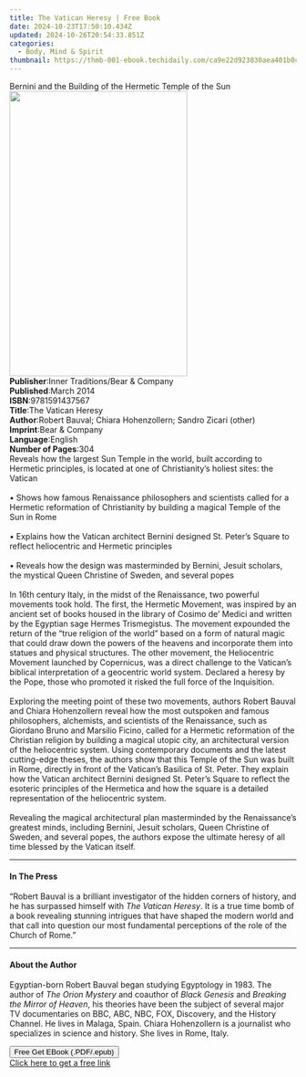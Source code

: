 ```yaml
---
title: The Vatican Heresy | Free Book
date: 2024-10-23T17:50:10.434Z
updated: 2024-10-26T20:54:33.851Z
categories:
  - Body, Mind & Spirit
thumbnail: https://thmb-001-ebook.techidaily.com/ca9e22d923830aea401b0c13b99953170643280f285d7e3e66f7385e12324002.jpg
---
```

<main id="book-container">
  <div class="flex flex-col">
    <div class="book-brief flex-1 py-6 px-4 sm:p-6 md:py-10 md:px-8">
      <!-- brief-->
      <div class="book-brief-main">
        Bernini and the Building of the Hermetic Temple of the Sun
      </div>
    </div>
    <div
      class="book-meta-info flex-1 grid gap-4 col-start-1 col-end-3 row-start-1 sm:mb-6 sm:grid-cols-4 lg:gap-6 lg:col-start-2 lg:row-end-6 lg:row-span-6 lg:mb-0"
    >
      <div
        class="book-meta-info-left place-content-center mt-4 p-4 text-sm leading-6 col-start-2 col-span-2 dark:text-slate-400"
      >
        <img
          class="w-full h-500 object-cover rounded-lg sm:h-255 sm:col-span-2 lg:col-span-full"
          src="https://img-001-ebook.techidaily.com/c63684a9e36477be35c9b0d3312fc630a7a3f2ccc42d9a885051dc4abdddba45.jpg"
          alt=""
          width="312"
          height="500"
        />
      </div>
      <div
        class="book-meta-info-right mt-2 col-start-1 row-start-2 col-span-3 self-center"
      >
        <!-- meta data  -->
        <div class="flex flex-col px-4 md:px-8">
          <div class="flex-1">
            <strong>Publisher</strong>:<span class="px-2"
              >Inner Traditions/Bear &amp; Company</span
            >
          </div>
          <div class="flex-1">
            <strong>Published</strong>:<span class="px-2">March 2014</span>
          </div>
          <div class="flex-1">
            <strong>ISBN</strong>:<span class="px-2">9781591437567</span>
          </div>
          <div class="flex-1">
            <strong>Title</strong>:<span class="px-2">The Vatican Heresy</span>
          </div>
          <div class="flex-1">
            <strong>Author</strong>:<span class="px-2"
              >Robert Bauval; Chiara Hohenzollern; Sandro Zicari (other)</span
            >
          </div>
          <div class="flex-1">
            <strong>Imprint</strong>:<span class="px-2"
              >Bear &amp; Company</span
            >
          </div>
          <div class="flex-1">
            <strong>Language</strong>:<span class="px-2">English</span>
          </div>
          <div class="flex-1">
            <strong>Number of Pages</strong>:<span class="px-2">304</span>
          </div>
        </div>
      </div>
    </div>
    <div class="book-description flex-1 py-6 px-4 sm:p-6 md:py-10 md:px-8">
      <div class="book-description-main">
        <div accordion-content="" id="description">
          Reveals how the largest Sun Temple in the world, built according to
          Hermetic principles, is located at one of Christianity’s holiest
          sites: the Vatican <br />
          <br />• Shows how famous Renaissance philosophers and scientists
          called for a Hermetic reformation of Christianity by building a
          magical Temple of the Sun in Rome <br />
          <br />• Explains how the Vatican architect Bernini designed St.
          Peter’s Square to reflect heliocentric and Hermetic principles <br />
          <br />• Reveals how the design was masterminded by Bernini, Jesuit
          scholars, the mystical Queen Christine of Sweden, and several popes
          <br />
          <br />In 16th century Italy, in the midst of the Renaissance, two
          powerful movements took hold. The first, the Hermetic Movement, was
          inspired by an ancient set of books housed in the library of Cosimo
          de’ Medici and written by the Egyptian sage Hermes Trismegistus. The
          movement expounded the return of the “true religion of the world”
          based on a form of natural magic that could draw down the powers of
          the heavens and incorporate them into statues and physical structures.
          The other movement, the Heliocentric Movement launched by Copernicus,
          was a direct challenge to the Vatican’s biblical interpretation of a
          geocentric world system. Declared a heresy by the Pope, those who
          promoted it risked the full force of the Inquisition. <br />
          <br />Exploring the meeting point of these two movements, authors
          Robert Bauval and Chiara Hohenzollern reveal how the most outspoken
          and famous philosophers, alchemists, and scientists of the
          Renaissance, such as Giordano Bruno and Marsilio Ficino, called for a
          Hermetic reformation of the Christian religion by building a magical
          utopic city, an architectural version of the heliocentric system.
          Using contemporary documents and the latest cutting-edge theses, the
          authors show that this Temple of the Sun was built in Rome, directly
          in front of the Vatican’s Basilica of St. Peter. They explain how the
          Vatican architect Bernini designed St. Peter’s Square to reflect the
          esoteric principles of the Hermetica and how the square is a detailed
          representation of the heliocentric system. <br />
          <br />Revealing the magical architectural plan masterminded by the
          Renaissance’s greatest minds, including Bernini, Jesuit scholars,
          Queen Christine of Sweden, and several popes, the authors expose the
          ultimate heresy of all time blessed by the Vatican itself.
        </div>
        <div class="accordion-fader"></div>
      </div>
    </div>
    <div class="book-excerpts flex-1 py-6 px-4 sm:p-6 md:py-10 md:px-8">
      <!-- excerpts-->
      <div class="book-excerpts-main">
        <hr />
        <h4 class="placeholder placeholder-heading">
          <span>In The Press</span>
        </h4>
        <p>
          “Robert Bauval is a brilliant investigator of the hidden corners of
          history, and he has surpassed himself with <i>The Vatican Heresy</i>.
          It is a true time bomb of a book revealing stunning intrigues that
          have shaped the modern world and that call into question our most
          fundamental perceptions of the role of the Church of Rome.”
        </p>
      </div>
    </div>
    <div class="book-about-author flex-1 py-6 px-4 sm:p-6 md:py-10 md:px-8">
      <!-- about author-->
      <div class="book-main-author-main">
        <hr />
        <h4 class="placeholder placeholder-heading">
          <span>About the Author</span>
        </h4>
        <p>
          Egyptian-born Robert Bauval began studying Egyptology in 1983. The
          author of <i>The Orion Mystery</i> and coauthor of
          <i>Black Genesis</i> and <i>Breaking the Mirror of Heaven</i>, his
          theories have been the subject of several major TV documentaries on
          BBC, ABC, NBC, FOX, Discovery, and the History Channel. He lives in
          Malaga, Spain. Chiara Hohenzollern is a journalist who specializes in
          science and history. She lives in Rome, Italy.
        </p>
      </div>
    </div>
    <div class="book-free-get flex-1 py-6 px-4 sm:p-6 md:py-10 md:px-8">
      <button
        id="btn-free-get"
        class="bg-blue-500 hover:bg-blue-700 text-white font-bold py-2 px-4 rounded"
      >
        Free Get EBook (.PDF/.epub)
      </button>
      <div id="countdown-display" class="px-2 text-lg mt-2"></div>
      <a
        id="free-link"
        class="hidden bg-blue-500 hover:bg-blue-700 text-white font-bold py-2 px-4 rounded"
        href="https://www.ebooks.com/en-us/book/95782464/the-vatican-heresy/robert-bauval/"
        target="_blank"
        >Click here to get a free link</a
      >
    </div>
    <script>
      let countdownTime = 0;
      let countdownInterval = null;
      document
        .getElementById('btn-free-get')
        .addEventListener('click', startCountdown);
      function startCountdown() {
        countdownTime = new Date().getTime() + 60000 * 3;
        countdownInterval = setInterval(updateCountdown, 1000);
        document.getElementById('btn-free-get').disabled = true;
        document
          .getElementById('btn-free-get')
          .classList.add('bg-gray-500', 'cursor-not-allowed');
      }
      function updateCountdown() {
        let currentTime = new Date().getTime();
        let timeLeft = countdownTime - currentTime;
        let secondsLeft = Math.floor(timeLeft / 1000);
        document.getElementById('countdown-display').innerHTML =
          `Remaining time: ${secondsLeft} seconds.`;
        if (secondsLeft <= 0) {
          clearInterval(countdownInterval);
          document.getElementById('btn-free-get').classList.add('hidden');
          document.getElementById('free-link').classList.remove('hidden');
          document.getElementById('countdown-display').innerHTML = '';
        }
      }
    </script>
  </div>
</main>

<ins class="adsbygoogle"
      style="display:block"
      data-ad-client="ca-pub-7571918770474297"
      data-ad-slot="8358498916"
      data-ad-format="auto"
      data-full-width-responsive="true"></ins>
    